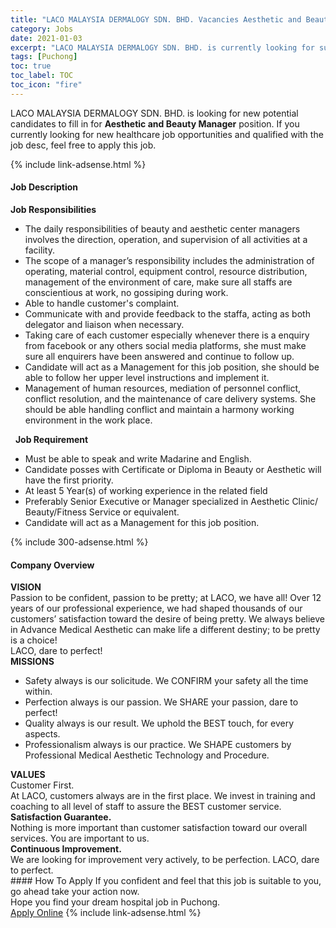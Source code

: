 ```yaml
---
title: "LACO MALAYSIA DERMALOGY SDN. BHD. Vacancies Aesthetic and Beauty Manager" 
category: Jobs 
date: 2021-01-03 
excerpt: "LACO MALAYSIA DERMALOGY SDN. BHD. is currently looking for suitable person to fill in the Aesthetic and Beauty Manager which positioned at Puchong" 
tags: [Puchong] 
toc: true 
toc_label: TOC 
toc_icon: "fire" 
--- 
```


<p>LACO MALAYSIA DERMALOGY SDN. BHD. is looking for new potential candidates to fill in for <b>Aesthetic and Beauty Manager</b> position. If you currently looking for new healthcare job opportunities and qualified with the job desc, feel free to apply this job.
</p>{% include link-adsense.html %} 
<div><div><div><h4>Job Description</h4></div></div><div><div><span><div><div><strong>Job Responsibilities</strong>&#160;<ul><li>The daily responsibilities of beauty and aesthetic center managers involves the direction, operation, and supervision of all activities at a facility.</li><li>The scope of a manager&#8217;s responsibility includes the administration of operating, material control, equipment control, resource distribution, management of the environment of care, make sure all staffs are conscientious at work, no gossiping during work.</li><li>Able to handle customer's complaint.</li><li>Communicate with and provide feedback to the staffa, acting as both delegator and liaison when necessary.&#160;</li><li>Taking care of each customer especially whenever there is a enquiry from facebook or any others social media platforms, she must make sure all enquirers have been answered and continue to follow up.</li><li>Candidate will act as a Management for this job position, she should be able to follow her upper level instructions and implement it.</li><li>Management of human resources, mediation of personnel conflict, conflict resolution, and the maintenance of care delivery systems. She should be able handling conflict and maintain a harmony working environment in the work place.</li></ul>&#160;&#160;<strong>Job Requirement</strong>&#160;<ul><li>Must be able to speak and write Madarine and English.</li><li>Candidate posses with Certificate or Diploma in Beauty or Aesthetic will have the first priority.</li><li>At least 5 Year(s) of working experience in the related field</li><li>Preferably Senior Executive or Manager specialized in Aesthetic Clinic/ Beauty/Fitness Service or equivalent.</li><li>Candidate will act as a Management for this job position.</li></ul></div></div></span></div></div></div> 
{% include 300-adsense.html %} 
<div><div><div><h4>Company Overview</h4></div></div><div><div><span><div><div><strong>VISION</strong></div>
<div>Passion to be confident, passion to be pretty; at LACO, we have all! Over 12 years of our professional experience, we had shaped thousands of our customers&#8217; satisfaction toward the desire of being pretty. We always believe in Advance Medical Aesthetic can make life a different destiny; to be pretty is a choice!</div>
<div>LACO, dare to perfect!</div>
<div><strong>MISSIONS</strong></div>
<ul>
<li>Safety always is our solicitude. We CONFIRM your safety all the time within.</li>
<li>Perfection always is our passion. We SHARE your passion, dare to perfect!</li>
<li>Quality always is our result. We uphold the BEST touch, for every aspects.</li>
<li>Professionalism always is our practice. We SHAPE customers by Professional Medical Aesthetic Technology and Procedure.</li>
</ul>
<div><strong>VALUES</strong></div>
<div>Customer First.<br>
At LACO, customers always are in the first place. We invest in training and coaching to all level of staff to assure the BEST customer service.</div>
<div><strong>Satisfaction Guarantee.</strong><br>
Nothing is more important than customer satisfaction toward our overall services. You are important to us.</div>
<div><strong>Continuous Improvement.</strong><br>
We are looking for improvement very actively, to be perfection. LACO, dare to perfect.&#160;</div></div></span></div></div></div> 
#### How To Apply 
If you confident and feel that this job is suitable to you, go ahead take your action now. <br/> 
Hope you find your dream hospital job in Puchong. <br/> 
<a href="https://www.jobstreet.com.my/en/job/aesthetic-and-beauty-manager-4447575?jobId=jobstreet-my-job-4447575&sectionRank=4&token=0~29b9583b-60b5-49f3-a2cd-bd0a6b9f6582&fr=SRP%20View%20In%20New%20Ta" class="btn btn--warning" target="_blank" rel="nofollow noopenner">Apply Online</a> 
{% include link-adsense.html %} 